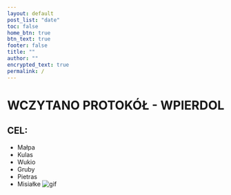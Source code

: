 ```yaml
---
layout: default
post_list: "date"
toc: false
home_btn: true
btn_text: true
footer: false
title: ""
author: ""
encrypted_text: true
permalink: /
---
```

# WCZYTANO PROTOKÓŁ - WPIERDOL
##  CEL:
* Małpa             
* Kulas
* Wukio
* Gruby
* Pietras
* Misiałke 
![gif](https://i.imgflip.com/3epb3g.gif)
